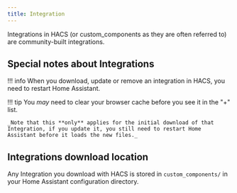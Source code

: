 ```yaml
---
title: Integration
---
```


Integrations in HACS (or custom_components as they are often referred to) are community-built integrations.

## Special notes about Integrations

!!! info
    When you download, update or remove an integration in HACS, you need to restart Home Assistant.


!!! tip
    You _may_ need to clear your browser cache before you see it in the "+" list.

    _Note that this **only** applies for the initial download of that Integration, if you update it, you still need to restart Home Assistant before it loads the new files._


## Integrations download location

Any Integration you download with HACS is stored in `custom_components/` in your Home Assistant configuration directory.
